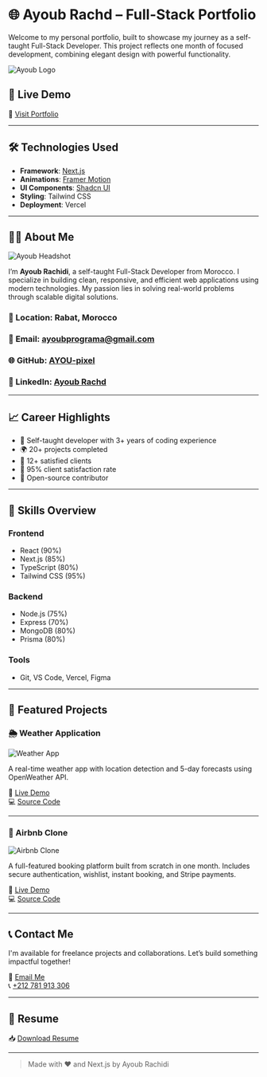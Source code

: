 # 🌐 Ayoub Rachd – Full-Stack Portfolio

Welcome to my personal portfolio, built to showcase my journey as a self-taught Full-Stack Developer. This project reflects one month of focused development, combining elegant design with powerful functionality.

![Ayoub Logo](https://my-portfolio-xi-one-84.vercel.app/logo.png)

## 🚀 Live Demo

🔗 [Visit Portfolio](https://my-portfolio-xi-one-84.vercel.app)

---

## 🛠️ Technologies Used

- **Framework**: [Next.js](https://nextjs.org/)
- **Animations**: [Framer Motion](https://www.framer.com/motion/)
- **UI Components**: [Shadcn UI](https://ui.shadcn.com/)
- **Styling**: Tailwind CSS
- **Deployment**: Vercel

---

## 👨‍💻 About Me

![Ayoub Headshot](https://my-portfolio-xi-one-84.vercel.app/ayoub.png)

I’m **Ayoub Rachidi**, a self-taught Full-Stack Developer from Morocco. I specialize in building clean, responsive, and efficient web applications using modern technologies. My passion lies in solving real-world problems through scalable digital solutions.

### 📍 Location: Rabat, Morocco  
### 📧 Email: [ayoubprograma@gmail.com](mailto:ayoubprograma@gmail.com)  
### 🌐 GitHub: [AYOU-pixel](https://github.com/AYOU-pixel)  
### 💼 LinkedIn: [Ayoub Rachd](https://www.linkedin.com/in/ayoub-rachd-0b344a322/)

---

## 📈 Career Highlights

- 🧠 Self-taught developer with 3+ years of coding experience
- 🌍 20+ projects completed
- 💼 12+ satisfied clients
- 🧩 95% client satisfaction rate
- 🔧 Open-source contributor

---

## 🧰 Skills Overview

### Frontend
- React (90%)
- Next.js (85%)
- TypeScript (80%)
- Tailwind CSS (95%)

### Backend
- Node.js (75%)
- Express (70%)
- MongoDB (80%)
- Prisma (80%)

### Tools
- Git, VS Code, Vercel, Figma

---

## 📂 Featured Projects

### 🌦️ Weather Application

![Weather App](https://my-portfolio-xi-one-84.vercel.app/weather.webp)

A real-time weather app with location detection and 5-day forecasts using OpenWeather API.

🔗 [Live Demo](https://weather-app-navy-sigma-78.vercel.app/)  
💻 [Source Code](https://github.com/AYOU-pixel/Weather-App)

---

### 🏡 Airbnb Clone

![Airbnb Clone](https://my-portfolio-xi-one-84.vercel.app/airbnb.png)

A full-featured booking platform built from scratch in one month. Includes secure authentication, wishlist, instant booking, and Stripe payments.

🔗 [Live Demo](https://airbnb-clone-eosin-sigma.vercel.app/)  
💻 [Source Code](https://github.com/AYOU-pixel/Airbnb-Clone)

---

## 📞 Contact Me

I'm available for freelance projects and collaborations. Let’s build something impactful together!

📧 [Email Me](mailto:ayoubprograma@gmail.com)  
📞 [+212 781 913 306](tel:+212781913306)

---

## 📄 Resume

📥 [Download Resume](https://my-portfolio-xi-one-84.vercel.app/AYOUB%20RACHIDI%20-%20Fullstack%20Web%20Developer%20Resume.pdf)

---

> Made with ❤️ and Next.js by Ayoub Rachidi

